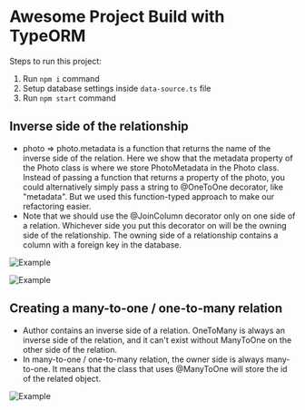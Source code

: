 # Awesome Project Build with TypeORM

Steps to run this project:

1. Run `npm i` command
2. Setup database settings inside `data-source.ts` file
3. Run `npm start` command

## Inverse side of the relationship

- photo => photo.metadata is a function that returns the name of the inverse side of the relation. Here we show that the metadata property of the Photo class is where we store PhotoMetadata in the Photo class. Instead of passing a function that returns a property of the photo, you could alternatively simply pass a string to @OneToOne decorator, like "metadata". But we used this function-typed approach to make our refactoring easier.
- Note that we should use the @JoinColumn decorator only on one side of a relation. Whichever side you put this decorator on will be the owning side of the relationship. The owning side of a relationship contains a column with a foreign key in the database.

![Example](https://scontent.fsgn2-6.fna.fbcdn.net/v/t1.15752-9/292574154_985440518781308_588251428398488048_n.png?_nc_cat=100&ccb=1-7&_nc_sid=ae9488&_nc_ohc=wK2wCZRkW3wAX-zTtXe&_nc_ht=scontent.fsgn2-6.fna&oh=03_AVLjaRJdNDAU4YpoXUrhqySCxyYRdmWF5LTvtvstwAQUjQ&oe=62F953AB)

![Example](https://scontent.fsgn2-4.fna.fbcdn.net/v/t1.15752-9/293310824_1494267314320059_1367274905463072510_n.png?_nc_cat=101&ccb=1-7&_nc_sid=ae9488&_nc_ohc=0q5CvSut3d4AX9_fs7R&tn=d9dU3yGvY97rmBqU&_nc_ht=scontent.fsgn2-4.fna&oh=03_AVJec_2rW5DgqSOQ2UKLmlM41k3dGNXTMwfEV2tpNoclfg&oe=62F9FC56)


## Creating a many-to-one / one-to-many relation

- Author contains an inverse side of a relation. OneToMany is always an inverse side of the relation, and it can't exist without ManyToOne on the other side of the relation.
- In many-to-one / one-to-many relation, the owner side is always many-to-one. It means that the class that uses @ManyToOne will store the id of the related object.

![Example](https://scontent.fsgn2-4.fna.fbcdn.net/v/t1.15752-9/293632972_1361808010995531_4452341335600990665_n.png?_nc_cat=101&ccb=1-7&_nc_sid=ae9488&_nc_ohc=9jKGseAvmOwAX9R6_Sc&tn=d9dU3yGvY97rmBqU&_nc_ht=scontent.fsgn2-4.fna&oh=03_AVKlnHo-FEqIv15caqCTrOCAo-JvX_-83HwUks12BvZFrg&oe=62FC7ADC)